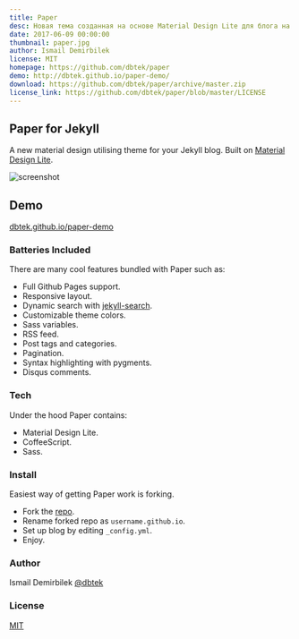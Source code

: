 ```yaml
---
title: Paper
desc: Новая тема созданная на основе Material Design Lite для блога на Jekyll.
date: 2017-06-09 00:00:00
thumbnail: paper.jpg
author: Ismail Demirbilek
license: MIT
homepage: https://github.com/dbtek/paper
demo: http://dbtek.github.io/paper-demo/
download: https://github.com/dbtek/paper/archive/master.zip
license_link: https://github.com/dbtek/paper/blob/master/LICENSE
---
```

## Paper for Jekyll
A new material design utilising theme for your Jekyll blog. Built on [Material Design Lite](http://www.getmdl.io/).

![screenshot](https://github.com/dbtek/paper/blob/master/assets/screenshots/mockup.jpg?raw=true)

## Demo
 [dbtek.github.io/paper-demo](http://dbtek.github.io/paper-demo)

### Batteries Included
There are many cool features bundled with Paper such as:

- Full Github Pages support.
- Responsive layout.
- Dynamic search with [jekyll-search](https://github.com/christian-fei/Simple-Jekyll-Search/).
- Customizable theme colors.
- Sass variables.
- RSS feed.
- Post tags and categories.
- Pagination.
- Syntax highlighting with pygments.
- Disqus comments.

### Tech
Under the hood Paper contains:  
- Material Design Lite.
- CoffeeScript.
- Sass.

### Install
Easiest way of getting Paper work is forking.

- Fork the [repo](https://github.com/dbtek/paper).
- Rename forked repo as `username.github.io`.
- Set up blog by editing `_config.yml`.
- Enjoy.

### Author
Ismail Demirbilek
[@dbtek](https://twitter.com/dbtek)

### License
[MIT](http://opensource.org/licenses/MIT)
